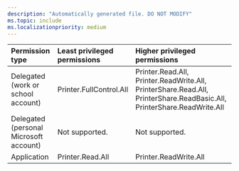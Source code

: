 ```yaml
---
description: "Automatically generated file. DO NOT MODIFY"
ms.topic: include
ms.localizationpriority: medium
---
```


|Permission type|Least privileged permissions|Higher privileged permissions|
|:---|:---|:---|
|Delegated (work or school account)|Printer.FullControl.All|Printer.Read.All, Printer.ReadWrite.All, PrinterShare.Read.All, PrinterShare.ReadBasic.All, PrinterShare.ReadWrite.All|
|Delegated (personal Microsoft account)|Not supported.|Not supported.|
|Application|Printer.Read.All|Printer.ReadWrite.All|

